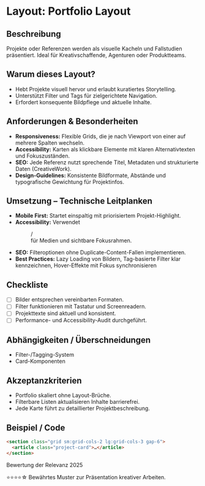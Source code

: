 # Layout: Portfolio Layout

## Beschreibung
Projekte oder Referenzen werden als visuelle Kacheln und Fallstudien präsentiert. Ideal für Kreativschaffende, Agenturen oder Produktteams.

## Warum dieses Layout?
- Hebt Projekte visuell hervor und erlaubt kuratiertes Storytelling.
- Unterstützt Filter und Tags für zielgerichtete Navigation.
- Erfordert konsequente Bildpflege und aktuelle Inhalte.

## Anforderungen & Besonderheiten
- **Responsiveness:** Flexible Grids, die je nach Viewport von einer auf mehrere Spalten wechseln.
- **Accessibility:** Karten als klickbare Elemente mit klaren Alternativtexten und Fokuszuständen.
- **SEO:** Jede Referenz nutzt sprechende Titel, Metadaten und strukturierte Daten (CreativeWork).
- **Design-Guidelines:** Konsistente Bildformate, Abstände und typografische Gewichtung für Projektinfos.

## Umsetzung – Technische Leitplanken
- **Mobile First:** Startet einspaltig mit priorisiertem Projekt-Highlight.
- **Accessibility:** Verwendet <figure>/<figcaption> für Medien und sichtbare Fokusrahmen.
- **SEO:** Filteroptionen ohne Duplicate-Content-Fallen implementieren.
- **Best Practices:** Lazy Loading von Bildern, Tag-basierte Filter klar kennzeichnen, Hover-Effekte mit Fokus synchronisieren

## Checkliste
- [ ] Bilder entsprechen vereinbarten Formaten.
- [ ] Filter funktionieren mit Tastatur und Screenreadern.
- [ ] Projekttexte sind aktuell und konsistent.
- [ ] Performance- und Accessibility-Audit durchgeführt.

## Abhängigkeiten / Überschneidungen
- Filter-/Tagging-System
- Card-Komponenten

## Akzeptanzkriterien
- Portfolio skaliert ohne Layout-Brüche.
- Filterbare Listen aktualisieren Inhalte barrierefrei.
- Jede Karte führt zu detaillierter Projektbeschreibung.

## Beispiel / Code
```html
<section class="grid sm:grid-cols-2 lg:grid-cols-3 gap-6">
  <article class="project-card">…</article>
</section>
```

Bewertung der Relevanz 2025

⭐⭐⭐⭐☆ Bewährtes Muster zur Präsentation kreativer Arbeiten.
